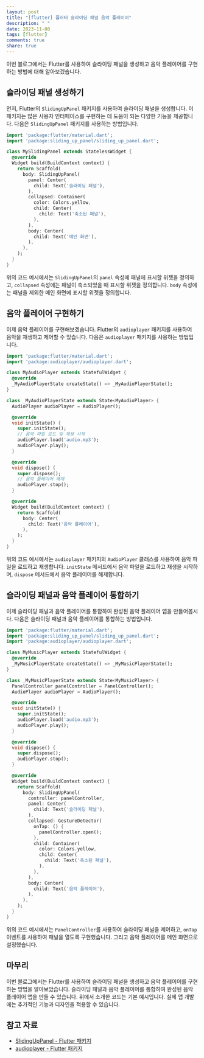 ```yaml
---
layout: post
title: "[flutter] 플러터 슬라이딩 패널 음악 플레이어"
description: " "
date: 2023-11-08
tags: [flutter]
comments: true
share: true
---
```


이번 블로그에서는 Flutter를 사용하여 슬라이딩 패널을 생성하고 음악 플레이어를 구현하는 방법에 대해 알아보겠습니다.

## 슬라이딩 패널 생성하기

먼저, Flutter의 `SlidingUpPanel` 패키지를 사용하여 슬라이딩 패널을 생성합니다. 이 패키지는 많은 사용자 인터페이스를 구현하는 데 도움이 되는 다양한 기능을 제공합니다. 다음은 `SlidingUpPanel` 패키지를 사용하는 방법입니다.

```dart
import 'package:flutter/material.dart';
import 'package:sliding_up_panel/sliding_up_panel.dart';

class MySlidingPanel extends StatelessWidget {
  @override
  Widget build(BuildContext context) {
    return Scaffold(
      body: SlidingUpPanel(
        panel: Center(
          child: Text('슬라이딩 패널'),
        ),
        collapsed: Container(
          color: Colors.yellow,
          child: Center(
            child: Text('축소된 패널'),
          ),
        ),
        body: Center(
          child: Text('메인 화면'),
        ),
      ),
    );
  }
}
```

위의 코드 예시에서는 `SlidingUpPanel`의 `panel` 속성에 패널에 표시할 위젯을 정의하고, `collapsed` 속성에는 패널이 축소되었을 때 표시할 위젯을 정의합니다. `body` 속성에는 패널을 제외한 메인 화면에 표시할 위젯을 정의합니다.

## 음악 플레이어 구현하기

이제 음악 플레이어를 구현해보겠습니다. Flutter의 `audioplayer` 패키지를 사용하여 음악을 재생하고 제어할 수 있습니다. 다음은 `audioplayer` 패키지를 사용하는 방법입니다.

```dart
import 'package:flutter/material.dart';
import 'package:audioplayer/audioplayer.dart';

class MyAudioPlayer extends StatefulWidget {
  @override
  _MyAudioPlayerState createState() => _MyAudioPlayerState();
}

class _MyAudioPlayerState extends State<MyAudioPlayer> {
  AudioPlayer audioPlayer = AudioPlayer();

  @override
  void initState() {
    super.initState();
    // 음악 파일 로드 및 재생 시작
    audioPlayer.load('audio.mp3');
    audioPlayer.play();
  }

  @override
  void dispose() {
    super.dispose();
    // 음악 플레이어 해제
    audioPlayer.stop();
  }

  @override
  Widget build(BuildContext context) {
    return Scaffold(
      body: Center(
        child: Text('음악 플레이어'),
      ),
    );
  }
}
```

위의 코드 예시에서는 `audioplayer` 패키지의 `AudioPlayer` 클래스를 사용하여 음악 파일을 로드하고 재생합니다. `initState` 메서드에서 음악 파일을 로드하고 재생을 시작하며, `dispose` 메서드에서 음악 플레이어를 해제합니다.

## 슬라이딩 패널과 음악 플레이어 통합하기

이제 슬라이딩 패널과 음악 플레이어를 통합하여 완성된 음악 플레이어 앱을 만들어봅시다. 다음은 슬라이딩 패널과 음악 플레이어를 통합하는 방법입니다.

```dart
import 'package:flutter/material.dart';
import 'package:sliding_up_panel/sliding_up_panel.dart';
import 'package:audioplayer/audioplayer.dart';

class MyMusicPlayer extends StatefulWidget {
  @override
  _MyMusicPlayerState createState() => _MyMusicPlayerState();
}

class _MyMusicPlayerState extends State<MyMusicPlayer> {
  PanelController panelController = PanelController();
  AudioPlayer audioPlayer = AudioPlayer();

  @override
  void initState() {
    super.initState();
    audioPlayer.load('audio.mp3');
    audioPlayer.play();
  }

  @override
  void dispose() {
    super.dispose();
    audioPlayer.stop();
  }

  @override
  Widget build(BuildContext context) {
    return Scaffold(
      body: SlidingUpPanel(
        controller: panelController,
        panel: Center(
          child: Text('슬라이딩 패널'),
        ),
        collapsed: GestureDetector(
          onTap: () {
            panelController.open();
          },
          child: Container(
            color: Colors.yellow,
            child: Center(
              child: Text('축소된 패널'),
            ),
          ),
        ),
        body: Center(
          child: Text('음악 플레이어'),
        ),
      ),
    );
  }
}
```

위의 코드 예시에서는 `PanelController`를 사용하여 슬라이딩 패널을 제어하고, `onTap` 이벤트를 사용하여 패널을 열도록 구현했습니다. 그리고 음악 플레이어를 메인 화면으로 설정했습니다.

## 마무리

이번 블로그에서는 Flutter를 사용하여 슬라이딩 패널을 생성하고 음악 플레이어를 구현하는 방법을 알아보았습니다. 슬라이딩 패널과 음악 플레이어를 통합하여 완성된 음악 플레이어 앱을 만들 수 있습니다. 위에서 소개한 코드는 기본 예시입니다. 실제 앱 개발에는 추가적인 기능과 디자인을 적용할 수 있습니다.

## 참고 자료

- [SlidingUpPanel - Flutter 패키지](https://pub.dev/packages/sliding_up_panel)
- [audioplayer - Flutter 패키지](https://pub.dev/packages/audioplayer)